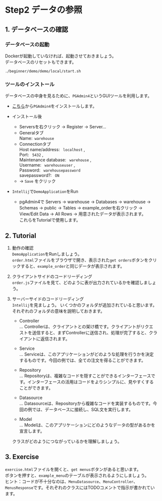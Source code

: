 # Step2  データの参照

## 1. データベースの確認

### データベースの起動

Dockerが起動していなければ、起動させておきましょう。  
データベースのリセットもできます。

`./beginner/demo/demo/local/start.sh`  



### ツールのインストール

データベースの中身を見るために、`PGAdmin4`というGUIツールを利用します。

- [こちら](https://www.pgadmin.org/download/)から`PGAdmin4`をインストールします。
  <!--- [インストール方法](https://qiita.com/pyon_kiti_jp/items/01d6150e46bd66be29f0)-->

- インストール後
  - Serversを右クリック -> Register -> Server...
  - Generalタブ  
  Name:&ensp;`warehouse`
  - Connectionタブ  
  Host name/address:&ensp; `localhost` ,  
  Port:&ensp; `5432` ,  
  Maintenance database:&ensp; `warehouse` ,  
  Username:&ensp; `warehouseuser` ,  
  Password:&ensp; `warehousepassword`  
  savepassword?:&ensp; `ON` 
  - -> `Save` をクリック

- `Intellij`で`DemoApplication`をRun
  - pgAdmin4で Servers -> warehouse -> Databases -> warehouse -> Schemas -> public -> Tables -> example_orderを右クリック -> View/Edit Data -> All Rows -> 用意されたデータが表示されます。  
  これらをTutorialで使用します。

## 2. Tutorial

1. 動作の確認  
`DemoApplication`をRunしましょう。  
`order.html`ファイルをブラウザで開き、表示された`get orders`ボタンをクリックすると、`example_order`と同じデータが表示されます。

2. クライアントサイドのコードリーディング  
`order.js`ファイルを見て、どのように表が出力されているかを確認しましょう。  

3. サーバーサイドのコードリーディング  
`Intellij`を見ましょう。
いくつかのフォルダが追加されていると思います。  
それぞれのフォルダの意味を説明しておきます。 

   - Controller  
   … Controllerは、クライアントとの架け橋です。クライアントがリクエストを送信すると、まずControllerに送信され、処理が完了すると、クライアントに返信されます。

   - Service  
   … Serviceは、このアプリケーションがどのような処理を行うかを決定するものです。今回の例では、全ての注文を得ることができます。

   - Repository  
   … Repositoryは、複雑なコードを隠すことができるインターフェースです。インターフェースの活用はコードをよりシンプルに、見やすくすることができます。

   - Datasource  
   … Datasourceは、Repositoryから複雑なコードを実装するものです。今回の例では、データベースに接続し、SQL文を実行します。

   - Model  
   … Modelは、このアプリケーションにどのようなデータの型があるかを宣言します。  

   クラスがどのようにつながっているかを理解しましょう。

## 3. Exercise

`exercise.html`ファイルを開くと、`get menus`ボタンがあると思います。  
ボタンを押すと、`example_menu`のテーブルが表示されるようにしましょう。  
ヒント：コードが不十分なのは、`MenuDatasource`、`MenuController`、`MenusResponse`です。それぞれのクラスにはTODOコメントで指示が書かれています。  

